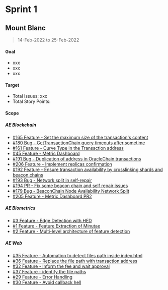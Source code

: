 
# Sprint 1

## Mount Blanc

> 14-Feb-2022 to 25-Feb-2022

#### Goal

- xxx
- xxx
- xxx

#### Target
- Total Issues: xxx
- Total Story Points: 


#### Scope

##### AE Blockchain
- [#165 Feature - Set the maximum size of the transaction's content](https://github.com/archethic-foundation/archethic-node/issues/165)
- [#180 Bug - GetTransactionChain query timeouts after sometime](https://github.com/archethic-foundation/archethic-node/issues/180)
- [#161 Feature - Curve Type in the Transaction address](https://github.com/archethic-foundation/archethic-node/issues/161)
- [#45 Feature - Metric Dashboard](https://github.com/archethic-foundation/archethic-node/issues/45)
- [#191 Bug - Duplication of address in OracleChain transactions](https://github.com/archethic-foundation/archethic-node/issues/191)
- [#206 Feature - Implement replicas confirmation](https://github.com/archethic-foundation/archethic-node/issues/206)
- [#192 Feature - Ensure transaction availability by crosslinking shards and beacon chains](https://github.com/archethic-foundation/archethic-node/issues/192)
- [#193 Bug - Network split in self-repair](https://github.com/archethic-foundation/archethic-node/issues/193)
- [#194 PR - Fix some beacon chain and self repair issues](https://github.com/archethic-foundation/archethic-nodeissues/194)
- [#179 Bug - BeaconChain Node Availability Network Split](https://github.com/archethic-foundation/archethic-node/issues/179)
- [#205 Feature - Metric Dashboard PR2](https://github.com/archethic-foundation/archethic-node/issues/205)


##### AE Biometrics
- [#3 Feature - Edge Detection with HED](https://github.com/archethic-technologies/biometrics-seed-extraction/issues/3)
- [#1 Feature - Feature Extraction of Minutae](https://github.com/archethic-technologies/biometrics-seed-extraction/issues/1)
- [#2 Feature - Multi-level architecture of feature detection](https://github.com/archethic-technologies/biometrics-seed-extraction/issues/2)


##### AE Web
- [#35 Feature - Automation to detect files path inside index.html](https://github.com/archethic-foundation/aeweb-cli/issues/35)
- [#36 Feature - Replace the file path with transaction address](https://github.com/archethic-foundation/aeweb-cli/issues/36)
- [#32 Feature - Inform the fee and wait approval](https://github.com/archethic-foundation/aeweb-cli/issues/32)
- [#37 Feature - identify the file paths](https://github.com/archethic-foundation/aeweb-cli/issues/37)
- [#29 Feature - Error Handling](https://github.com/archethic-foundation/aeweb-cli/issues/29)
- [#30 Feature - Avoid callback hell](https://github.com/archethic-foundation/aeweb-cli/issues/30)







